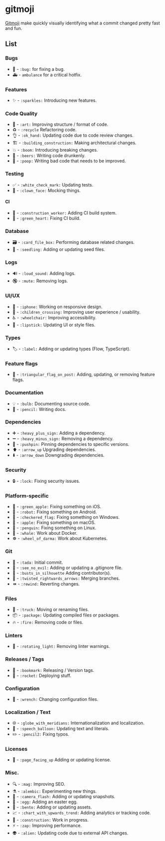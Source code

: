 # gitmoji

[Gitmoji](https://github.com/carloscuesta/gitmoji) make quickly visually identifying what a commit changed pretty fast and fun.

## List

### Bugs

* 🐛 - `:bug:` for fixing a bug.
* 🚑 - `ambulance` for a critical hotfix.

### Features

* ✨ - `:sparkles:` Introducing new features.

### Code Quality

* 🎨 - `:art:` Improving structure / format of code.
* ♻️ - `:recycle` Refactoring code.
* 👌 - `:ok_hand:` Updating code due to code review changes.
* 🏗 - `:building_construction:` Making architectural changes.
* 💥 - `:boom:` Introducing breaking changes.
* 🍻 - `:beers:` Writing code drunkenly.
* 💩 - `:poop:` Writing bad code that needs to be improved.

### Testing

* ✅ - `:white_check_mark:` Updating tests.
* 🤡 - `:clown_face:` Mocking things.

#### CI

* 👷 - `:construction_worker:` Adding CI build system.
* 💚 - `:green_heart:` Fixing CI build.

### Database

* 🗃 - `:card_file_box:` Performing database related changes.
* 🌱 - `:seedling:` Adding or updating seed files.

### Logs

* 🔊 - ​`:loud_sound:` Adding logs.
* 🔇 - ​`:mute:` Removing logs.

### UI/UX

* 📱 - `:iphone:` Working on responsive design.
* 🚸 - `:children_crossing:` Improving user experience / usability.
* ♿️ - `:wheelchair:` Improving accessibility.
* 💄 - `:lipstick:` Updating UI or style files.

### Types

* 🏷️ - `:label:` Adding or updating types \(Flow, TypeScript\).

### Feature flags

* 🚩 - `:triangular_flag_on_post:` Adding, updating, or removing feature flags.

### Documentation

* 💡 - ​`:bulb:` Documenting source code.
* 📝 - `:pencil:` Writing docs.

### Dependencies

* ➕ - `:heavy_plus_sign:` Adding a dependency.
* ➖ - `:heavy_minus_sign:` Removing a dependency.
* 📌 - `:pushpin:` Pinning dependencies to specific versions.
* ⬆️ - `:arrow_up` Upgrading dependencies.
* ⬇️ - `:arrow_down` Downgrading dependencies.

### Security

* 🔒 - `:lock:` Fixing security issues.

### Platform-specific

* 🍏 - `:green_apple:` Fixing something on iOS.
* 🤖 - `:robot:` Fixing something on Android.
* 🏁 - `:checkered_flag:` Fixing something on Windows.
* 🍎 - `:apple:` Fixing something on macOS.
* 🐧 - `:penguin:` Fixing something on Linux.
* 🐳 - `:whale:` Work about Docker.
* ☸️ - `:wheel_of_darma:` Work about Kubernetes.

### Git

* 🎉 - `:tada:` Initial commit.
* 🙈 - `:see_no_evil:` Adding or updating a .gitignore file.
* 👥 - `:busts_in_silhouette` Adding contributor\(s\).
* 🔀 - `:twisted_rightwards_arrows:` Merging branches.
* ⏪ - `:rewind:` Reverting changes.

### Files

* 🚚 - `:truck:` Moving or renaming files.
* 📦 - `:package:` Updating compiled files or packages.
* 🔥 - `:fire:` Removing code or files.

### Linters

* 🚨 - `:rotating_light:` Removing linter warnings.

### Releases / Tags

* 🔖 - `:bookmark:` Releasing / Version tags.
* 🚀 - `:rocket:` Deploying stuff.

### Configuration

* 🔧 - `:wrench:` Changing configuration files.

### Localization / Text

* 🌐 - `:globe_with_meridians:` Internationalization and localization.
* 💬 - `:speech_balloon:` Updating text and literals.
* ✏️ - `:pencil2:` Fixing typos.

### Licenses

* 📄 - `:page_facing_up` Adding or updating license.

### Misc.

* 🔍 - `:mag:` Improving SEO.
* ⚗ - `:alembic:` Experimenting new things.
* 📸 - `:camera_flash:` Adding or updating snapshots.
* 🥚 - `:egg:` Adding an easter egg.
* 🍱 - `:bento:`​ Adding or updating assets.
* 📈 - `:chart_with_upwards_trend:` Adding analytics or tracking code.
* 🚧 - `:construction:` Work in progress.
* ⚡️ - `:zap:` Improving performance.
* 👽 - `:alien:` Updating code due to external API changes.

